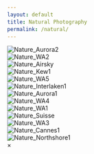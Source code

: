 ```yaml
---
layout: default
title: Natural Photography
permalink: /natural/
---
```


<div class="urban-gallery">
  <div class="urban-category">
    <img src="/assets/images/Nature_Aurora2@2x.jpg" 
         alt="Nature_Aurora2" 
         srcset="/assets/images/Nature_Aurora2@2x.jpg 300w, /assets/images/Nature_Aurora2@2x.jpg 600w, /assets/images/Nature_Aurora2@2x.jpg 1200w"
         sizes="(max-width: 600px) 100vw, (max-width: 900px) 50vw, 33vw"
         loading="lazy">
  </div>
  <div class="urban-category">
    <img src="/assets/images/Nature_WA2@2x.jpg" 
         alt="Nature_WA2" 
         srcset="/assets/images/Nature_WA2@2x.jpg 300w, /assets/images/Nature_WA2@2x.jpg 600w, /assets/images/Nature_WA2@2x.jpg 1200w"
         sizes="(max-width: 600px) 100vw, (max-width: 900px) 50vw, 33vw"
         loading="lazy">
  </div>
  <div class="urban-category">
    <img src="/assets/images/Nature_Airsky@2x.jpg" 
         alt="Nature_Airsky" 
         srcset="/assets/images/Nature_Airsky@2x.jpg 300w, /assets/images/Nature_Airsky@2x.jpg 600w, /assets/images/Nature_Airsky@2x.jpg 1200w"
         sizes="(max-width: 600px) 100vw, (max-width: 900px) 50vw, 33vw"
         loading="lazy">
  </div>
  <div class="urban-category">
    <img src="/assets/images/Nature_Kew1@2x.jpg" 
         alt="Nature_Kew1" 
         srcset="/assets/images/Nature_Kew1@2x.jpg 300w, /assets/images/Nature_Kew1@2x.jpg 600w, /assets/images/Nature_Kew1@2x.jpg 1200w"
         sizes="(max-width: 600px) 100vw, (max-width: 900px) 50vw, 33vw"
         loading="lazy">
  </div>
  <div class="urban-category">
    <img src="/assets/images/Nature_WA5@2x.jpg" 
         alt="Nature_WA5" 
         srcset="/assets/images/Nature_WA5@2x.jpg 300w, /assets/images/Nature_WA5@2x.jpg 600w, /assets/images/Nature_WA5@2x.jpg 1200w"
         sizes="(max-width: 600px) 100vw, (max-width: 900px) 50vw, 33vw"
         loading="lazy">
  </div>
  <div class="urban-category">
    <img src="/assets/images/Nature_Interlaken1@2x.jpg" 
         alt="Nature_Interlaken1" 
         srcset="/assets/images/Nature_Interlaken1@2x.jpg 300w, /assets/images/Nature_Interlaken1@2x.jpg 600w, /assets/images/Nature_Interlaken1@2x.jpg 1200w"
         sizes="(max-width: 600px) 100vw, (max-width: 900px) 50vw, 33vw"
         loading="lazy">
  </div>
  <div class="urban-category">
    <img src="/assets/images/Nature_Aurora1@2x.jpg" 
         alt="Nature_Aurora1" 
         srcset="/assets/images/Nature_Aurora1@2x.jpg 300w, /assets/images/Nature_Aurora1@2x.jpg 600w, /assets/images/Nature_Aurora1@2x.jpg 1200w"
         sizes="(max-width: 600px) 100vw, (max-width: 900px) 50vw, 33vw"
         loading="lazy">
  </div>
  <div class="urban-category">
    <img src="/assets/images/Nature_WA4@2x.jpg" 
         alt="Nature_WA4" 
         srcset="/assets/images/Nature_WA4@2x.jpg 300w, /assets/images/Nature_WA4@2x.jpg 600w, /assets/images/Nature_WA4@2x.jpg 1200w"
         sizes="(max-width: 600px) 100vw, (max-width: 900px) 50vw, 33vw"
         loading="lazy">
  </div>
  <div class="urban-category">
    <img src="/assets/images/Nature_WA1@2x.jpg" 
         alt="Nature_WA1" 
         srcset="/assets/images/Nature_WA1@2x.jpg 300w, /assets/images/Nature_WA1@2x.jpg 600w, /assets/images/Nature_WA1@2x.jpg 1200w"
         sizes="(max-width: 600px) 100vw, (max-width: 900px) 50vw, 33vw"
         loading="lazy">
  </div>
  <div class="urban-category">
    <img src="/assets/images/Nature_Suisse@2x.jpg" 
         alt="Nature_Suisse" 
         srcset="/assets/images/Nature_Suisse@2x.jpg 300w, /assets/images/Nature_Suisse@2x.jpg 600w, /assets/images/Nature_Suisse@2x.jpg 1200w"
         sizes="(max-width: 600px) 100vw, (max-width: 900px) 50vw, 33vw"
         loading="lazy">
  </div>
    <div class="urban-category">
    <img src="/assets/images/Nature_WA3@2x.jpg" 
         alt="Nature_WA3" 
         srcset="/assets/images/Nature_WA3@2x.jpg 300w, /assets/images/Nature_WA3@2x.jpg 600w, /assets/images/Nature_WA3@2x.jpg 1200w"
         sizes="(max-width: 600px) 100vw, (max-width: 900px) 50vw, 33vw"
         loading="lazy">
  </div>
  <div class="urban-category">
    <img src="/assets/images/Nature_Cannes1@2x.jpg" 
         alt="Nature_Cannes1" 
         srcset="/assets/images/Nature_Cannes1@2x.jpg 300w, /assets/images/Nature_Cannes1@2x.jpg 600w, /assets/images/Nature_Cannes1@2x.jpg 1200w"
         sizes="(max-width: 600px) 100vw, (max-width: 900px) 50vw, 33vw"
         loading="lazy">
  </div>
  <div class="urban-category">
    <img src="/assets/images/Nature_NorthShore1@2x.jpg" 
         alt="Nature_Northshore1" 
         srcset="/assets/images/Nature_Northshore1@2x.jpg 300w, /assets/images/Nature_Northshore1@2x.jpg 600w, /assets/images/Nature_Northshore1@2x.jpg 1200w"
         sizes="(max-width: 600px) 100vw, (max-width: 900px) 50vw, 33vw"
         loading="lazy">
  </div>
</div>

<!-- Fullscreen Modal -->
<div id="fullscreenModal" class="modal">
  <span class="close" onclick="closeFullscreen()">&times;</span>
  <img id="fullscreenImage" class="modal-content" />
</div>

<!-- Your content for Natural Photography -->
